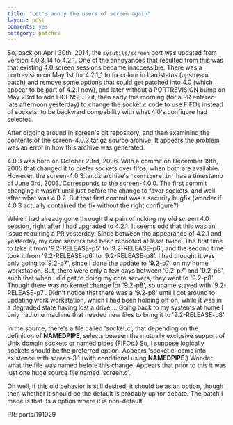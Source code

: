 ```yaml
---
title: "Let's annoy the users of screen again"
layout: post
comments: yes
category: patches
---
```

So, back on April 30th, 2014, the `sysutils/screen` port was updated from version 4.0.3_14 to 4.2.1.  One of the annoyances
that resulted from this was that existing 4.0 screen sessions became inaccessible.  There was a portrevision on May 1st for
4.2.1_1 to fix colour in hardstatus (upstream patch) and remove some options that could get patched into 4.0 (which appear
to be part of 4.2.1 now), and later without a PORTREVISION bump on May 23rd to add LICENSE.  But, then early this morning
(for a PR entered late afternoon yesterday) to change the socket.c code to use FIFOs instead of sockets, to be backward
compability with what 4.0's configure had selected.

After digging around in screen's git repository, and then examining the contents of the screen-4.0.3.tar.gz source archive.
It appears the problem was an error in how this archive was generated.

4.0.3 was born on October 23rd, 2006.  With a commit on December 19th, 2005 that changed it to prefer sockets over fifos,
when both are available.  However, the screen-4.0.3.tar.gz archive's `'configure.in'` has a timestamp of June 3rd, 2003.
Corresponds to the screen-4.0.0.  The first commit changing it wasn't until just before the change to favor sockets, and
well after what was 4.0.2.  But that first commit was a security bugfix (wonder if 4.0.3 actually contained the fix without
the right configure?)

While I had already gone through the pain of nuking my old screen 4.0 session, right after I had upgraded to 4.2.1.  It
seems odd that this was an issue requiring a PR yesterday.  Since between the appearance of 4.2.1 and yesterday, my core
servers had been rebooted at least twice.  The first time to take it from '9.2-RELEASE-p5' to '9.2-RELEASE-p6', and the
second time took it from '9.2-RELEASE-p6' to '9.2-RELEASE-p8'.  I had thought it was only going to '9.2-p7', since I done
the update to '9.2-p7' on my home workstation.  But, there were only a few days between '9.2-p7' and '9.2-p8', such that
when I did get to doing my core servers, they went to '9.2-p8'.  Though there was no kernel change for '9.2-p8', so uname
stayed with '9.2-RELEASE-p7'.  Didn't notice that there was a '9.2-p8' until I got around to updating work workstation,
which I had been holding off on, while it was in a degraded state having lost a drive....  Going back to my systems at home
I only had one machine that needed new files to bring it to '9.2-RELEASE-p8'

In the source, there's a file called 'socket.c', that depending on the definition of __NAMEDPIPE__, selects beween the
mutually exclusive support of Unix domain sockets or named pipes (FIFOs.)  So, I suppose logically sockets should be the
preferred option.  Appears 'socket.c' came into existence with screen-3.1 (with conditional using __NAMEDPIPE__.)  Wonder
what the file was named before this change.  Appears that prior to this it was just one huge source file named 'screen.c'.

Oh well, if this old behavior is still desired, it should be as an option, though then whether it should be the default
is probably up for debate.  The patch I made is that its a option where it is non-default.

PR: ports/191029
